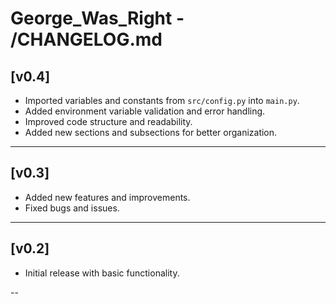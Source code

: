 # George_Was_Right - /CHANGELOG.md

## [v0.4]

- Imported variables and constants from `src/config.py` into `main.py`.
- Added environment variable validation and error handling.
- Improved code structure and readability.
- Added new sections and subsections for better organization.

---

## [v0.3]

- Added new features and improvements.
- Fixed bugs and issues.

---

## [v0.2]

- Initial release with basic functionality.

--
